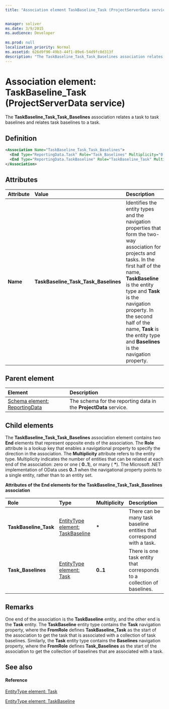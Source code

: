 ```yaml
---
title: "Association element TaskBaseline_Task (ProjectServerData service)"

 
manager: soliver
ms.date: 3/9/2015
ms.audience: Developer
 
ms.prod: null
localization_priority: Normal
ms.assetid: 626d9f90-49b3-44f1-89e6-54d9fc0d313f
description: "The TaskBaseline_Task_Task_Baselines association relates a task to task baselines and relates task baselines to a task."
---
```


# Association element: TaskBaseline_Task (ProjectServerData service)

The **TaskBaseline_Task_Task_Baselines** association relates a task to task baselines and relates task baselines to a task. 
  
## Definition

```XML
<Association Name="TaskBaseline_Task_Task_Baselines">
  <End Type="ReportingData.Task" Role="Task_Baselines" Multiplicity="0..1" />
  <End Type="ReportingData.TaskBaseline" Role="TaskBaseline_Task" Multiplicity="*" />
</Association>
```

## Attributes

|**Attribute**|**Value**|**Description**|
|:-----|:-----|:-----|
|**Name** <br/> |**TaskBaseline_Task_Task_Baselines** <br/> |Identifies the entity types and the navigation properties that form the two-way association for projects and tasks. In the first half of the name, **TaskBaseline** is the entity type and **Task** is the navigation property. In the second half of the name, **Task** is the entity type and **Baselines** is the navigation property.  <br/> |
   
## Parent element

|**Element**|**Description**|
|:-----|:-----|
|[Schema element: ReportingData](schema-reportingdata-projectdata-service.md) <br/> |The schema for the reporting data in the **ProjectData** service.  <br/> |
   
## Child elements

The **TaskBaseline_Task_Task_Baselines** association element contains two **End** elements that represent opposite ends of the association. The **Role** attribute is a lookup key that enables a navigational property to specify the direction in the association. The **Multiplicity** attribute refers to the entity type. Multiplicity indicates the number of entities that can be related at each end of the association: zero or one ( **0..1**), or many ( **\***). The Microsoft .NET implementation of OData uses **0..1** when the navigational property points to a single entity, rather than to an entity set. 
  
**Attributes of the End elements for the TaskBaseline_Task_Task_Baselines association**

|**Role**|**Type**|**Multiplicity**|**Description**|
|:-----|:-----|:-----|:-----|
|**TaskBaseline_Task** <br/> |[EntityType element: TaskBaseline](entitytype-taskbaseline-projectdata-service.md) <br/> |**\*** <br/> |There can be many task baseline entities that correspond with a task.  <br/> |
|**Task_Baselines** <br/> |[EntityType element: Task](entitytype-task-projectdata-service.md) <br/> |**0..1** <br/> |There is one task entity that corresponds to a collection of baselines.  <br/> |
   
## Remarks

One end of the association is the **TaskBaseline** entity, and the other end is the **Task** entity. The **TaskBaseline** entity type contains the **Task** navigation property, where the **FromRole** defines **TaskBaseline_Task** as the start of the association to get the task that is associated with a collection of task baselines. Similarly, the **Task** entity type contains the **Baselines** navigation property, where the **FromRole** defines **Task_Baselines** as the start of the association to get the collection of baselines that are associated with a task. 
  
## See also

#### Reference

[EntityType element: Task](entitytype-task-projectdata-service.md)
  
[EntityType element: TaskBaseline](entitytype-taskbaseline-projectdata-service.md)

